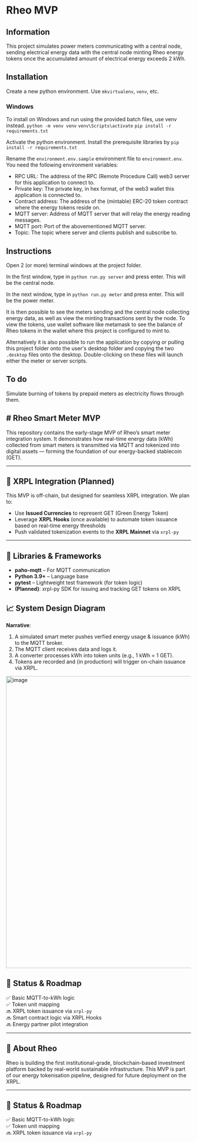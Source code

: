 # Rheo MVP

## Information
This project simulates power meters communicating with a central node, sending electrical energy data with the central node minting Rheo energy tokens once the accumulated amount of electrical energy exceeds 2 kWh. 

## Installation
Create a new python environment. Use `mkvirtualenv`, `venv`, etc.

### Windows
To install on Windows and run using the provided batch files, use venv instead.
`python -m venv venv`
`venv\Scripts\activate`
`pip install -r requirements.txt`

Activate the python environment. Install the prerequisite libraries by `pip install -r requirements.txt`

Rename the `environment.env.sample` environment file to `environment.env`. You need the following environment variables:
- RPC URL: The address of the RPC (Remote Procedure Call) web3 server for this application to connect to.
- Private key: The private key, in hex format, of the web3 wallet this application is connected to.
- Contract address: The address of the (mintable) ERC-20 token contract where the energy tokens reside on.
- MQTT server: Address of MQTT server that will relay the energy reading messages.
- MQTT port: Port of the abovementioned MQTT server.
- Topic: The topic where server and clients publish and subscribe to.

## Instructions
Open 2 (or more) terminal windows at the project folder.

In the first window, type in `python run.py server` and press enter. This will be the central node.

In the next window, type in `python run.py meter` and press enter. This will be the power meter.

It is then possible to see the meters sending and the central node collecting energy data, as well as view the minting transactions sent by the node.
To view the tokens, use wallet software like metamask to see the balance of Rheo tokens in the wallet where this project is configured to mint to. 

Alternatively it is also possible to run the application by copying or pulling this project folder onto the user's desktop folder and copying the two `.desktop` files onto the desktop. Double-clicking on these files will launch either the meter or server scripts.

## To do
Simulate burning of tokens by prepaid meters as electricity flows through them.

## # Rheo Smart Meter MVP

This repository contains the early-stage MVP of Rheo’s smart meter integration system. It demonstrates how real-time energy data (kWh) collected from smart meters is transmitted via MQTT and tokenized into digital assets — forming the foundation of our energy-backed stablecoin (GET).

---

## 🔗 XRPL Integration (Planned)

This MVP is off-chain, but designed for seamless XRPL integration. We plan to:

- Use **Issued Currencies** to represent GET (Green Energy Token)
- Leverage **XRPL Hooks** (once available) to automate token issuance based on real-time energy thresholds
- Push validated tokenization events to the **XRPL Mainnet** via `xrpl-py`
  
---

## 🔧 Libraries & Frameworks

- **paho-mqtt** – For MQTT communication
- **Python 3.9+** – Language base
- **pytest** – Lightweight test framework (for token logic)
- **(Planned)**: xrpl-py SDK for issuing and tracking GET tokens on XRPL
  
## 📈 System Design Diagram

**Narrative**:  
1. A simulated smart meter pushes verfied energy usage & issuance (kWh) to the MQTT broker.  
2. The MQTT client receives data and logs it.  
3. A converter processes kWh into token units (e.g., 1 kWh = 1 GET).  
4. Tokens are recorded and (in production) will trigger on-chain issuance via XRPL.
<img width="940" height="794" alt="image" src="https://github.com/user-attachments/assets/4ca8a943-1576-475e-990b-fc4b29b93571" />

## 🚧 Status & Roadmap

✅ Basic MQTT-to-kWh logic  
✅ Token unit mapping  
🔜 XRPL token issuance via `xrpl-py`  
🔜 Smart contract logic via XRPL Hooks  
🔜 Energy partner pilot integration  

---

## 🧠 About Rheo

Rheo is building the first institutional-grade, blockchain-based investment platform backed by real-world sustainable infrastructure. This MVP is part of our energy tokenisation pipeline, designed for future deployment on the XRPL.

---

## 🚧 Status & Roadmap

✅ Basic MQTT-to-kWh logic  
✅ Token unit mapping  
🔜 XRPL token issuance via `xrpl-py`  
